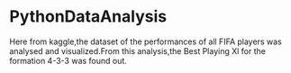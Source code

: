 # PythonDataAnalysis
Here from kaggle,the dataset of the performances of all FIFA players was analysed and visualized.From this analysis,the Best Playing Xl for the formation 4-3-3 was found out.
